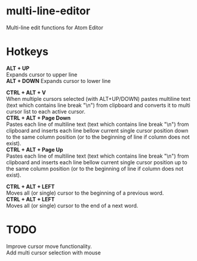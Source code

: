 # multi-line-editor
Multi-line edit functions for Atom Editor

# Hotkeys
  <b>ALT + UP</b>  
  Expands cursor to upper line  
  <b>ALT + DOWN</b> 
  Expands cursor to lower line  

  <b>CTRL + ALT + V</b>  
  When multiple cursors selected (with ALT+UP/DOWN) pastes multiline text (text which contains line break "\n") from clipboard and converts it to multi cursor list to each active cursor.  
  <b>CTRL + ALT + Page Down</b>  
  Pastes each line of multiline text (text which contains line break "\n") from clipboard and inserts each line bellow current single cursor position down to the same column position (or to the beginning of line if column does not exist).  
  <b>CTRL + ALT + Page Up</b>  
  Pastes each line of multiline text (text which contains line break "\n") from clipboard and inserts each line bellow current single cursor position up to the same column position (or to the beginning of line if column does not exist). 

  <b>CTRL + ALT + LEFT</b>  
  Moves all (or single) cursor to the beginning of a previous word.  
  <b>CTRL + ALT + LEFT</b>  
  Moves all (or single) cursor to the end of a next word.  

# TODO  
  Improve cursor move functionality.    
  Add multi cursor selection with mouse    
